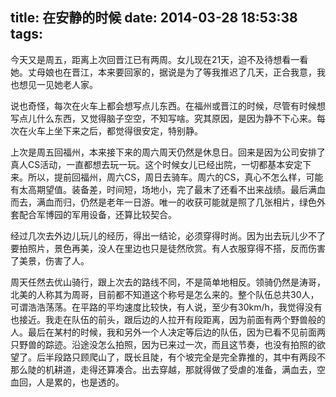 title: 在安静的时候
date: 2014-03-28 18:53:38
tags:
---

今天又是周五，距离上次回晋江已有两周。女儿现在21天，迫不及待想看一看她。丈母娘也在晋江，本来要回家的，据说是为了等我推迟了几天，正合我意，我也想见一见她老人家。

说也奇怪，每次在火车上都会想写点儿东西。在福州或晋江的时候，尽管有时候想写点儿什么东西，又觉得脑子空空，不知写啥。究其原因，是因为静不下心来。每次在火车上坐下来之后，都觉得很安定，特别静。

上次是周五回福州，本来接下来的周六周天仍然是休息日。回来是因为公司安排了真人CS活动，一直都想去玩一玩。这个时候女儿已经出院，一切都基本安定下来。所以，提前回福州，周六CS，周日去骑车。周六的CS，真心不怎么样，可能有太高期望值。装备差，时间短，场地小，完了最末了还看不出来战绩。最后满血而去，满血而归，仍然是老年一日游。唯一的收获可能就是照了几张相片，绿色外套配合军博园的军用设备，还算比较契合。

经过几次去外边儿玩儿的经历，得出一结论，必须穿得时尚。因为出去玩儿少不了要拍照片，景色再美，没人在里边也只是徒然欣赏。有人衣服穿得不搭，反而伤害了美景，伤害了人。

周天任然去优山骑行，跟上次去的路线不同，不是简单地相反。领骑仍然是涛哥，北美的人称其为周哥，目前都不知道这个称号是怎么来的。整个队伍总共30人，可谓浩浩荡荡。在平路的平均速度比较快，有人说，至少有30km/h，我觉得没有也接近。我走在队伍的前头，跟后边的人拉开有段距离，因为前面有两个野兽般的人。最后在某村的时候，我和另外一个人决定等后边的队伍，因为已看不见前面两只野兽的踪迹。沿途没怎么拍照，因为已来过一次，而且这节奏，也没有拍照的欲望了。后半段路只顾爬山了，既长且陡，有个坡完全是完全靠推的，其中有两段不那么陡的机耕道，走得还算凑合。出去穿越，那就得做了受虐的准备，满血去，空血回，人是累的，也是透的。
